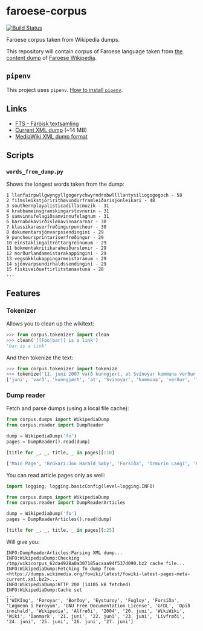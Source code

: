 # faroese-corpus
[![Build Status](https://travis-ci.org/macbre/faroese-corpus.svg?branch=master)](https://travis-ci.org/macbre/faroese-corpus)

Faroese corpus taken from Wikipedia dumps.

This repository will contain corpus of Faroese language taken from [the content dump](https://dumps.wikimedia.org/fowikisource/latest/) of [Faroese Wikipedia](https://fo.wikipedia.org).

## `pipenv`

This project uses `pipenv`. [How to install `pipenv`](https://pipenv.readthedocs.io/en/latest/install/#pragmatic-installation-of-pipenv).

## Links

* [ FTS - Färöisk textsamling](https://spraakbanken.gu.se/korp/?mode=faroe)
* [Current XML dump](https://dumps.wikimedia.org/fowikisource/latest/fowikisource-latest-pages-meta-current.xml.bz2) (~14 MB)
* [MediaWiki XML dump format](https://www.mediawiki.org/wiki/Help:Export#Export_format)


## Scripts

### `words_from_dump.py`

Shows the longest words taken from the dump:

```
1 llanfairpwllgwyngyllgogerychwyrndrobwllllantysiliogogogoch - 58
2 filmsleikstjóririthøvundurframleiðarisjónleikari - 48
3 southernplayalisticadillacmuzik - 31
4 krabbameinsgranskingarstovnurin - 31
5 samvinnufelagiðsamvinnufelagnum - 31
6 barnabókavirðislønavinnararnar - 30
7 klassikaraserfrøðingurpuncheur - 30
8 dokumentarsjónvarpssendingini - 29
9 puncheursprintariserfrøðingur - 29
10 einstaklingaítróttargreinunum - 29
11 bókmentakritikaraheiðurslønir - 29
12 norðurlandameistarakappingini - 29
13 vegsúkklukappingarmeistaranum - 29
14 sjónvarpsundirhaldssendingini - 29
15 fiskiveiðueftirlitstænastuna - 28
...
```

## Features

### Tokenizer

Allows you to clean up the wikitext:

```python
>>> from corpus.tokenizer import clean
>>> clean('[[Foo|bar]] is a link')
'bar is a link'
```

And then tokenize the text:

```python
>>> from corpus.tokenizer import tokenize
>>> tokenize('11. juni 2007 varð kunngjørt, at Svínoyar kommuna verður løgd saman við Klaksvíkar kommunu eftir komandi bygdaráðsval.')
['juni', 'varð', 'kunngjørt', 'at', 'Svínoyar', 'kommuna', 'verður', 'løgd', 'saman', 'við', 'Klaksvíkar', 'kommunu', 'eftir', 'komandi', 'bygdaráðsval']
```

### Dump reader

Fetch and parse dumps (using a local file cache):

```python
from corpus.dumps import WikipediaDump
from corpus.reader import DumpReader

dump = WikipediaDump('fo')
pages = DumpReader().read(dump)

[title for _, _, title, _ in pages][:10]

['Main Page', 'Brúkari:Jon Harald Søby', 'Forsíða', 'Ormurin Langi', 'Regin smiður', 'Fyrimynd:InterLingvLigoj', 'Heimsyvirlýsingin um mannarættindi', 'Bólkur:Kvæði', 'Bólkur:Yrking', 'Kjak:Forsíða']
```

You can read article pages only as well:

```python
import logging; logging.basicConfig(level=logging.INFO)

from corpus.dumps import WikipediaDump
from corpus.reader import DumpReaderArticles

dump = WikipediaDump('fo')
pages = DumpReaderArticles().read(dump)

[title for _, _, title, _ in pages][:25]
```

Will give you:

```
INFO:DumpReaderArticles:Parsing XML dump...
INFO:WikipediaDump:Checking /tmp/wikicorpus_62da4928a0a307185acaaa94f537d090.bz2 cache file...
INFO:WikipediaDump:Fetching fo dump from <https://dumps.wikimedia.org/fowiki/latest/fowiki-latest-pages-meta-current.xml.bz2>...
INFO:WikipediaDump:HTTP 200 (14105 kB fetched)
INFO:WikipediaDump:Cache set
...
['WIKIng', 'Føroyar', 'Borðoy', 'Eysturoy', 'Fugloy', 'Forsíða', 'Løgmenn í Føroyum', 'GNU Free Documentation License', 'GFDL', 'Opið innihald', 'Wikipedia', 'Alfrøði', '2004', '20. juni', 'WikiWiki', 'Wiki', 'Danmark', '21. juni', '22. juni', '23. juni', 'Lívfrøði', '24. juni', '25. juni', '26. juni', '27. juni']
```
